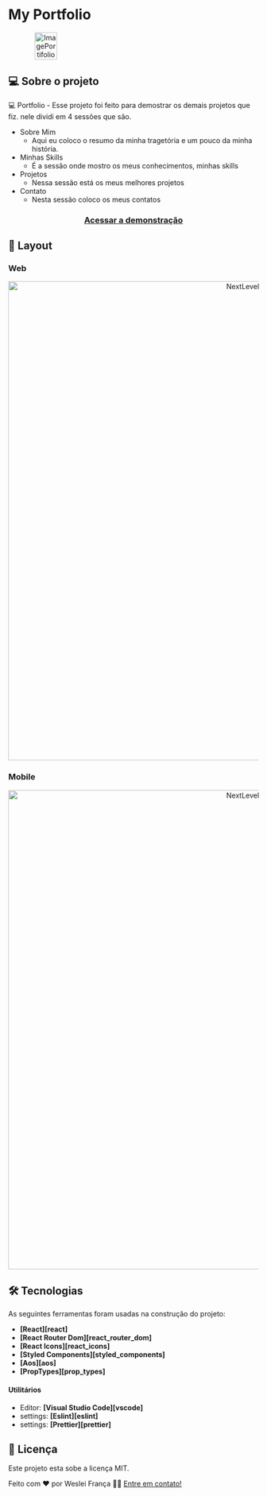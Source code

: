 # My Portfolio 

<div align="center" style="display: flex; flex-start; justify-content:"center;">
   <img alt="ImagePortifolio"  src="./assets/Project-gcb.png" width="30%" margin"15px">
</div>


## 💻 Sobre o projeto

 💻 Portfolio - Esse projeto foi feito para demostrar os demais projetos que fiz. nele dividi em 4 sessões que são.

- Sobre Mim 
     - Aqui eu coloco o resumo da minha tragetória e um pouco da minha história.
- Minhas Skills
    - É a sessão onde mostro os meus conhecimentos, minhas skills
- Projetos
    - Nessa sessão está os meus melhores projetos
- Contato 
    - Nesta sessão coloco os meus contatos
    
    
 <h3 align="center">
    <a href="https://my-portifolio-ac1qa2hss-wesleipossidonio.vercel.app/">Acessar a demonstração</a>
<h3 >

## 🎨 Layout

### Web

<p align="center" style="display: flex; align-items: flex-start; justify-content: center;">
  <img alt="NextLevelWeek" title="#NextLevelWeek" src="https://media.giphy.com/media/3PbPTqnx7Xx8Tp2MAq/giphy.gif" width="965px">
</p>

### Mobile

<p align="center" style="display: flex; align-items: flex-start; justify-content: center;">
  <img alt="NextLevelWeek" title="#NextLevelWeek" src="https://media.giphy.com/media/gLmNmVoRRRkMmQiKzr/giphy.gif" width="965px">
</p>

## 🛠 Tecnologias

As seguintes ferramentas foram usadas na construção do projeto:

- **[React][react]**
- **[React Router Dom][react_router_dom]**
- **[React Icons][react_icons]**
- **[Styled Components][styled_components]**
- **[Aos][aos]**
- **[PropTypes][prop_types]**

#### **Utilitários**

- Editor: **[Visual Studio Code][vscode]**
- settings: **[Eslint][eslint]**
- settings: **[Prettier][prettier]**


## 📝 Licença

Este projeto esta sobe a licença MIT.

Feito com ❤️ por Weslei França 👋🏽 [Entre em contato!](https://github.com/WesleiPossidonio)
